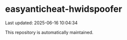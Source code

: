 # easyanticheat-hwidspoofer

Last updated: 2025-06-16 10:04:34

This repository is automatically maintained.
